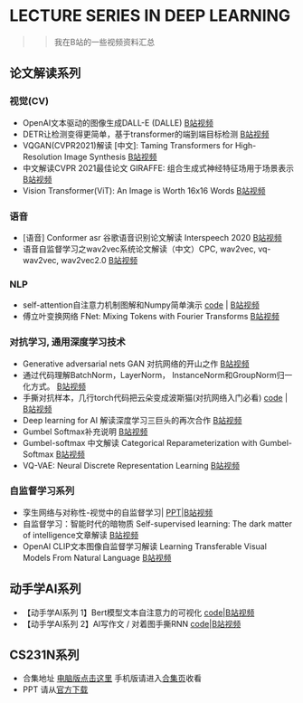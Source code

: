 # LECTURE SERIES IN DEEP LEARNING
>> 我在B站的一些视频资料汇总 

## 论文解读系列
### 视觉(CV)
- OpenAI文本驱动的图像生成DALL-E (DALLE) [B站视频](https://www.bilibili.com/video/BV16U4y1J7RQ)
- DETR让检测变得更简单，基于transformer的端到端目标检测 [B站视频](https://www.bilibili.com/video/BV15q4y1Q75R)
- VQGAN(CVPR2021)解读 [中文]: Taming Transformers for High-Resolution Image Synthesis [B站视频](https://www.bilibili.com/video/BV1My4y1j7f2)
- 中文解读CVPR 2021最佳论文 GIRAFFE: 组合生成式神经特征场用于场景表示 [B站视频](https://www.bilibili.com/video/BV1hy4y1T7eY)
-  Vision Transformer(ViT): An Image is Worth 16x16 Words [B站视频](https://www.bilibili.com/video/BV1HU4y137JH)
### 语音
- [语音] Conformer asr 谷歌语音识别论文解读 Interspeech 2020 [B站视频](https://www.bilibili.com/video/BV1yb4y1679X) 
- 语音自监督学习之wav2vec系统论文解读（中文）CPC, wav2vec, vq-wav2vec, wav2vec2.0 [B站视频](https://www.bilibili.com/video/BV16M4y1M7FR)
### NLP
- self-attention自注意力机制图解和Numpy简单演示 [code](TBD) | [B站视频](https://www.bilibili.com/video/BV1Kv411J7rj)
- 傅立叶变换网络 FNet: Mixing Tokens with Fourier Transforms [B站视频](https://www.bilibili.com/video/BV1Lf4y1j72Z)
### 对抗学习, 通用深度学习技术
- Generative adversarial nets GAN 对抗网络的开山之作 [B站视频](https://www.bilibili.com/video/BV12y4y1L78v)
- 通过代码理解BatchNorm，LayerNorm， InstanceNorm和GroupNorm归一化方式。 [B站视频](https://www.bilibili.com/video/BV1nU4y1J7ix)
- 手撕对抗样本，几行torch代码把云朵变成波斯猫(对抗网络入门必看) [code](TBD) | [B站视频](https://www.bilibili.com/video/BV1b54y177NW)
- Deep learning for AI 解读深度学习三巨头的再次合作 [B站视频](https://www.bilibili.com/video/BV1nv411H7PN)
- Gumbel Softmax补充说明 [B站视频](https://www.bilibili.com/video/BV1Py4y1u7wJ)
- Gumbel-softmax 中文解读 Categorical Reparameterization with Gumbel-Softmax [B站视频](https://www.bilibili.com/video/BV1G64y1b7v3)
- VQ-VAE: Neural Discrete Representation Learning [B站视频](https://www.bilibili.com/video/BV1Mv411H7NZ)

### 自监督学习系列
- 孪生网络与对称性-视觉中的自监督学习| [PPT](./doc/self_superivse_in_vision.pdf)|[B站视频](https://www.bilibili.com/video/BV1jq4y1H73A/)
- 自监督学习：智能时代的暗物质 Self-supervised learning: The dark matter of intelligence文章解读 [B站视频](https://www.bilibili.com/video/BV1fy4y1K7EW) 
- OpenAI CLIP文本图像自监督学习解读 Learning Transferable Visual Models From Natural Language [B站视频](https://www.bilibili.com/video/BV1Vf4y1b724)
## 动手学AI系列
- 【动手学AI系列 1】Bert模型文本自注意力的可视化 [code](./code/rnn/rnn_demo.ipynb)|[B站视频](https://www.bilibili.com/video/BV1nA411P7R8/)
- 【动手学AI系列 2】AI写作文 / 对着图手撕RNN  [code](./code/rnn/rnn_demo.ipynb)|[B站视频](https://www.bilibili.com/video/BV1H64y1e729/)

## CS231N系列
- 合集地址 [电脑版点击这里](https://space.bilibili.com/354943571/channel/detail?cid=192055&ctype=0) 手机版请进入[合集页](https://space.bilibili.com/354943571?spm_id_from=333.788.b_765f7570696e666f.2)收看
- PPT 请从[官方下载](http://cs231n.stanford.edu/schedule.html)
